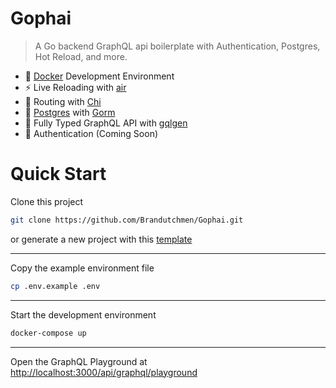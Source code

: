 # Gophai
> A Go backend GraphQL api boilerplate with Authentication, Postgres, Hot Reload, and more.

- 🐳 [Docker](https://www.docker.com/) Development Environment
- ⚡️ Live Reloading with [air](https://github.com/cosmtrek/air)
- 🚀 Routing with [Chi](https://go-chi.io/)
- 💾 [Postgres](https://www.postgresql.org/) with [Gorm](https://gorm.io/)
- 🧩 Fully Typed GraphQL API with [gqlgen](https://gqlgen.com/)
- 🔑 Authentication (Coming Soon)

# Quick Start

Clone this project

```bash
git clone https://github.com/Brandutchmen/Gophai.git
```

or generate a new project with this [template](https://github.com/new?template_name=Gophai&template_owner=Brandutchmen)

---
Copy the example environment file
```bash
cp .env.example .env
```

---
Start the development environment
```bash
docker-compose up
```

---

Open the GraphQL Playground at [http://localhost:3000/api/graphql/playground](http://localhost:3000/api/graphql/playground)